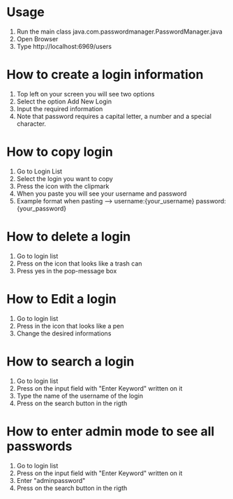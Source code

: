 # Usage 
1. Run the main class java.com.passwordmanager.PasswordManager.java
2. Open Browser
3. Type http://localhost:6969/users

# How to create a login information 
1. Top left on your screen you will see two options 
2. Select the option Add New Login
3. Input the required information
4. Note that password requires a capital letter, a number and a special character. 

# How to copy login
1. Go to Login List 
2. Select the login you want to copy 
3. Press the icon with the clipmark 
4. When you paste you will see your username and password
5. Example format when pasting --> username:{your_username} password:{your_password}

# How to delete a login
1. Go to login list 
2. Press on the icon that looks like a trash can 
3. Press yes in the pop-message box

# How to Edit a login
1. Go to login list 
2. Press in the icon that looks like a pen 
3. Change the desired informations

# How to search a login
1. Go to login list
2. Press on the input field with "Enter Keyword" written on it
3. Type the name of the username of the login 
4. Press on the search button in the rigth

# How to enter admin mode to see all passwords 
1. Go to login list 
2. Press on the input field with "Enter Keyword" written on it
3. Enter "adminpassword"
4. Press on the search button in the rigth